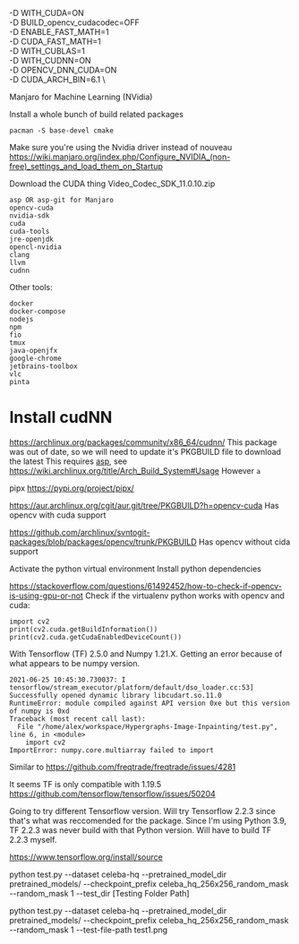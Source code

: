 


-D WITH_CUDA=ON \
-D BUILD_opencv_cudacodec=OFF \
-D ENABLE_FAST_MATH=1 \
-D CUDA_FAST_MATH=1 \
-D WITH_CUBLAS=1 \
-D WITH_CUDNN=ON \
-D OPENCV_DNN_CUDA=ON \
-D CUDA_ARCH_BIN=6.1 \


Manjaro for Machine Learning (NVidia)


Install a whole bunch of build related packages
```
pacman -S base-devel cmake
```


Make sure you're using the Nvidia driver instead of nouveau
https://wiki.manjaro.org/index.php/Configure_NVIDIA_(non-free)_settings_and_load_them_on_Startup

Download the CUDA thing
Video_Codec_SDK_11.0.10.zip


```
asp OR asp-git for Manjaro
opencv-cuda
nvidia-sdk
cuda
cuda-tools
jre-openjdk
opencl-nvidia
clang
llvm
cudnn
```


Other tools:
```
docker
docker-compose
nodejs
npm
fio
tmux
java-openjfx
google-chrome
jetbrains-toolbox
vlc
pinta
```



# Install cudNN
https://archlinux.org/packages/community/x86_64/cudnn/
This package was out of date, so we will need to update it's PKGBUILD file to download the latest
This requires [asp](https://archlinux.org/packages/extra/any/asp/), see https://wiki.archlinux.org/title/Arch_Build_System#Usage
However `a`


pipx https://pypi.org/project/pipx/



https://aur.archlinux.org/cgit/aur.git/tree/PKGBUILD?h=opencv-cuda
Has opencv with cuda support

https://github.com/archlinux/svntogit-packages/blob/packages/opencv/trunk/PKGBUILD
Has opencv without cida support

Activate the python virtual environment
Install python dependencies


https://stackoverflow.com/questions/61492452/how-to-check-if-opencv-is-using-gpu-or-not
Check if the virtualenv python works with opencv and cuda:
```
import cv2
print(cv2.cuda.getBuildInformation())
print(cv2.cuda.getCudaEnabledDeviceCount())
```

With Tensorflow (TF) 2.5.0 and Numpy 1.21.X. 
Getting an error because of what appears to be numpy version.
```
2021-06-25 10:45:30.730037: I tensorflow/stream_executor/platform/default/dso_loader.cc:53] Successfully opened dynamic library libcudart.so.11.0
RuntimeError: module compiled against API version 0xe but this version of numpy is 0xd
Traceback (most recent call last):
  File "/home/alex/workspace/Hypergraphs-Image-Inpainting/test.py", line 6, in <module>
    import cv2
ImportError: numpy.core.multiarray failed to import
```
Similar to https://github.com/freqtrade/freqtrade/issues/4281

It seems TF is only compatible with 1.19.5
https://github.com/tensorflow/tensorflow/issues/50204

Going to try different Tensorflow version. 
Will try Tensorflow 2.2.3 since that's what was reccomended for the package.
Since I'm using Python 3.9, TF 2.2.3 was never build with that Python version.
Will have to build TF 2.2.3 myself.

https://www.tensorflow.org/install/source


python test.py --dataset celeba-hq --pretrained_model_dir pretrained_models/ --checkpoint_prefix celeba_hq_256x256_random_mask --random_mask 1 --test_dir [Testing Folder Path]


python test.py --dataset celeba-hq --pretrained_model_dir pretrained_models/ --checkpoint_prefix celeba_hq_256x256_random_mask --random_mask 1 --test-file-path test1.png

